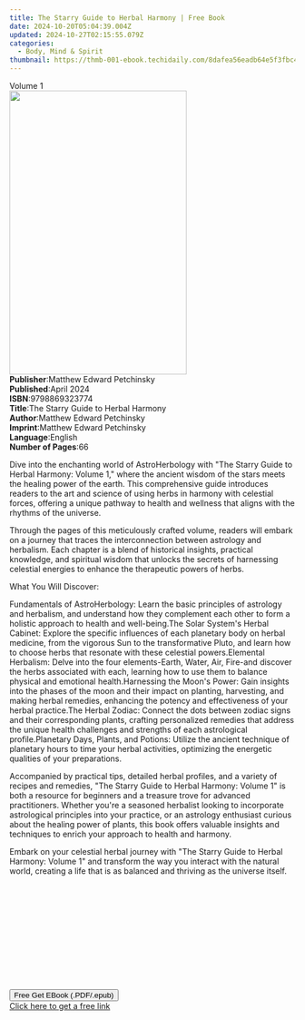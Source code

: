 ```yaml
---
title: The Starry Guide to Herbal Harmony | Free Book
date: 2024-10-20T05:04:39.004Z
updated: 2024-10-27T02:15:55.079Z
categories:
  - Body, Mind & Spirit
thumbnail: https://thmb-001-ebook.techidaily.com/8dafea56eadb64e5f3fbc4db7b292d2c9a1e78ac0fa5e1bd6e8ad320894bc6e3.jpg
---
```

<main id="book-container">
  <div class="flex flex-col">
    <div class="book-brief flex-1 py-6 px-4 sm:p-6 md:py-10 md:px-8">
      <!-- brief-->
      <div class="book-brief-main">Volume 1</div>
    </div>
    <div
      class="book-meta-info flex-1 grid gap-4 col-start-1 col-end-3 row-start-1 sm:mb-6 sm:grid-cols-4 lg:gap-6 lg:col-start-2 lg:row-end-6 lg:row-span-6 lg:mb-0"
    >
      <div
        class="book-meta-info-left place-content-center mt-4 p-4 text-sm leading-6 col-start-2 col-span-2 dark:text-slate-400"
      >
        <img
          class="w-full h-500 object-cover rounded-lg sm:h-255 sm:col-span-2 lg:col-span-full"
          src="https://img-001-ebook.techidaily.com/0a0ff865d87b43d8439a7cf2da12ca36ef8012c1d06a05d4b2caec7676e18225.jpg"
          alt=""
          width="312"
          height="500"
        />
      </div>
      <div
        class="book-meta-info-right mt-2 col-start-1 row-start-2 col-span-3 self-center"
      >
        <!-- meta data  -->
        <div class="flex flex-col px-4 md:px-8">
          <div class="flex-1">
            <strong>Publisher</strong>:<span class="px-2"
              >Matthew Edward Petchinsky</span
            >
          </div>
          <div class="flex-1">
            <strong>Published</strong>:<span class="px-2">April 2024</span>
          </div>
          <div class="flex-1">
            <strong>ISBN</strong>:<span class="px-2">9798869323774</span>
          </div>
          <div class="flex-1">
            <strong>Title</strong>:<span class="px-2"
              >The Starry Guide to Herbal Harmony</span
            >
          </div>
          <div class="flex-1">
            <strong>Author</strong>:<span class="px-2"
              >Matthew Edward Petchinsky</span
            >
          </div>
          <div class="flex-1">
            <strong>Imprint</strong>:<span class="px-2"
              >Matthew Edward Petchinsky</span
            >
          </div>
          <div class="flex-1">
            <strong>Language</strong>:<span class="px-2">English</span>
          </div>
          <div class="flex-1">
            <strong>Number of Pages</strong>:<span class="px-2">66</span>
          </div>
        </div>
      </div>
    </div>
    <div class="book-description flex-1 py-6 px-4 sm:p-6 md:py-10 md:px-8">
      <div class="book-description-main">
        <div accordion-content="" id="description">
          <p>
            Dive into the enchanting world of AstroHerbology with "The Starry
            Guide to Herbal Harmony: Volume 1," where the ancient wisdom of the
            stars meets the healing power of the earth. This comprehensive guide
            introduces readers to the art and science of using herbs in harmony
            with celestial forces, offering a unique pathway to health and
            wellness that aligns with the rhythms of the universe.
          </p>
          <p>
            Through the pages of this meticulously crafted volume, readers will
            embark on a journey that traces the interconnection between
            astrology and herbalism. Each chapter is a blend of historical
            insights, practical knowledge, and spiritual wisdom that unlocks the
            secrets of harnessing celestial energies to enhance the therapeutic
            powers of herbs.
          </p>
          <p>
            <span style="color: var(--tw-prose-bold)"
              >What You Will Discover:</span
            >
          </p>
          <span style="color: var(--tw-prose-bold)"
            >Fundamentals of AstroHerbology</span
          >: Learn the basic principles of astrology and herbalism, and
          understand how they complement each other to form a holistic approach
          to health and well-being.<span style="color: var(--tw-prose-bold)"
            >The Solar System's Herbal Cabinet</span
          >: Explore the specific influences of each planetary body on herbal
          medicine, from the vigorous Sun to the transformative Pluto, and learn
          how to choose herbs that resonate with these celestial powers.<span
            style="color: var(--tw-prose-bold)"
            >Elemental Herbalism</span
          >: Delve into the four elements-Earth, Water, Air, Fire-and discover
          the herbs associated with each, learning how to use them to balance
          physical and emotional health.<span
            style="color: var(--tw-prose-bold)"
            >Harnessing the Moon's Power</span
          >: Gain insights into the phases of the moon and their impact on
          planting, harvesting, and making herbal remedies, enhancing the
          potency and effectiveness of your herbal practice.<span
            style="color: var(--tw-prose-bold)"
            >The Herbal Zodiac</span
          >: Connect the dots between zodiac signs and their corresponding
          plants, crafting personalized remedies that address the unique health
          challenges and strengths of each astrological profile.<span
            style="color: var(--tw-prose-bold)"
            >Planetary Days, Plants, and Potions</span
          >: Utilize the ancient technique of planetary hours to time your
          herbal activities, optimizing the energetic qualities of your
          preparations.
          <p>
            Accompanied by practical tips, detailed herbal profiles, and a
            variety of recipes and remedies, "The Starry Guide to Herbal
            Harmony: Volume 1" is both a resource for beginners and a treasure
            trove for advanced practitioners. Whether you're a seasoned
            herbalist looking to incorporate astrological principles into your
            practice, or an astrology enthusiast curious about the healing power
            of plants, this book offers valuable insights and techniques to
            enrich your approach to health and harmony.
          </p>
          <p>
            Embark on your celestial herbal journey with "The Starry Guide to
            Herbal Harmony: Volume 1" and transform the way you interact with
            the natural world, creating a life that is as balanced and thriving
            as the universe itself.
          </p>
          <p><br /></p>
          <p><br /></p>
          <p><br /></p>
          <p><br /></p>
          <p><br /></p>
          <p><br /></p>
        </div>
        <div class="accordion-fader"></div>
      </div>
    </div>
    <div class="book-excerpts flex-1 py-6 px-4 sm:p-6 md:py-10 md:px-8"></div>
    <div
      class="book-about-author flex-1 py-6 px-4 sm:p-6 md:py-10 md:px-8"
    ></div>
    <div class="book-free-get flex-1 py-6 px-4 sm:p-6 md:py-10 md:px-8">
      <button
        id="btn-free-get"
        class="bg-blue-500 hover:bg-blue-700 text-white font-bold py-2 px-4 rounded"
      >
        Free Get EBook (.PDF/.epub)
      </button>
      <div id="countdown-display" class="px-2 text-lg mt-2"></div>
      <a
        id="free-link"
        class="hidden bg-blue-500 hover:bg-blue-700 text-white font-bold py-2 px-4 rounded"
        href="https://www.ebooks.com/en-us/book/211319242/the-starry-guide-to-herbal-harmony/matthew-edward-petchinsky/"
        target="_blank"
        >Click here to get a free link</a
      >
    </div>
    <script>
      let countdownTime = 0;
      let countdownInterval = null;
      document
        .getElementById('btn-free-get')
        .addEventListener('click', startCountdown);
      function startCountdown() {
        countdownTime = new Date().getTime() + 60000 * 3;
        countdownInterval = setInterval(updateCountdown, 1000);
        document.getElementById('btn-free-get').disabled = true;
        document
          .getElementById('btn-free-get')
          .classList.add('bg-gray-500', 'cursor-not-allowed');
      }
      function updateCountdown() {
        let currentTime = new Date().getTime();
        let timeLeft = countdownTime - currentTime;
        let secondsLeft = Math.floor(timeLeft / 1000);
        document.getElementById('countdown-display').innerHTML =
          `Remaining time: ${secondsLeft} seconds.`;
        if (secondsLeft <= 0) {
          clearInterval(countdownInterval);
          document.getElementById('btn-free-get').classList.add('hidden');
          document.getElementById('free-link').classList.remove('hidden');
          document.getElementById('countdown-display').innerHTML = '';
        }
      }
    </script>
  </div>
</main>

<ins class="adsbygoogle"
      style="display:block"
      data-ad-client="ca-pub-7571918770474297"
      data-ad-slot="8358498916"
      data-ad-format="auto"
      data-full-width-responsive="true"></ins>
    